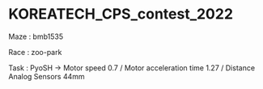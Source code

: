 # KOREATECH_CPS_contest_2022

Maze : bmb1535 

Race : zoo-park 

Task : PyoSH 
-> Motor speed 0.7 / Motor acceleration time 1.27 / Distance Analog Sensors 44mm
